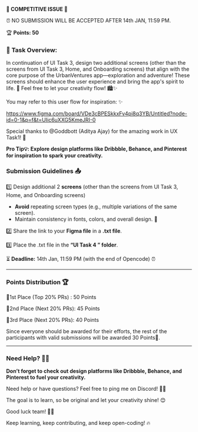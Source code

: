 **🚀 COMPETITIVE ISSUE 🚀**

⏰ NO SUBMISSION WILL BE ACCEPTED AFTER 14th JAN, 11:59 PM.

🏆 **Points: 50**

### 🎯 **Task Overview**:

In continuation of UI Task 3, design two additional screens (other than the screens from UI Task 3, Home, and Onboarding screens) that align with the core purpose of the UrbanVentures app—exploration and adventure! These screens should enhance the user experience and bring the app's spirit to life. 🌟 Feel free to let your creativity flow! 🏙️✨

You may refer to this user flow for inspiration: ✨

https://www.figma.com/board/VDe3cBPESkkxFv4pi8q3YB/Untitled?node-id=0-1&p=f&t=UIic6uXXG5KmeJRI-0

Special thanks to @Goddbott (Aditya Ajay) for the amazing work in UX Task1! 🎉

**Pro Tip💡:  Explore design platforms like Dribbble, Behance, and Pinterest for inspiration to spark your creativity.**

### **Submission Guidelines 📤**

1️⃣  Design additional 2 **screens** (other than the screens from UI Task 3, Home, and Onboarding screens)

- **Avoid** repeating screen types (e.g., multiple variations of the same screen).
- Maintain consistency in fonts, colors, and overall design. 🎨

2️⃣  Share the link to your **Figma file** in a **.txt file**.

3️⃣  Place the .txt file in the **“UI Task 4 ” folder**.

⏳ **Deadline:** 14th Jan, 11:59 PM (with the end of Opencode) ⏰

---

### Points Distribution 🏆

🥇1st Place (Top 20% PRs) :   50 Points

🥈2nd Place (Next 20% PRs):   45 Points

🥉3rd Place (Next 20% PRs):   40 Points

Since everyone should be awarded for their efforts, the rest of the participants with valid submissions will be awarded 30 Points🎉.

---

### Need Help? 🤷‍♀️

**Don’t forget to check out design platforms like Dribbble, Behance, and Pinterest to fuel your creativity.**

Need help or have questions? Feel free to ping me on Discord! 💬💡

The goal is to learn, so be original and let your creativity shine! 😊

Good luck team! 💪🔥

Keep learning, keep contributing, and keep open-coding! 🔥
